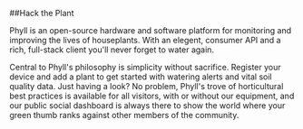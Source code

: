 ##Hack the Plant

Phyll is an open-source hardware and software platform for monitoring and improving the lives of houseplants. With an elegent, consumer API and a rich, full-stack client you'll never forget to water again.

Central to Phyll's philosophy is simplicity without sacrifice. Register your device and add a plant to get started with watering alerts and vital soil quality data. Just having a look? No problem, Phyll's trove of horticultural best practices is available for all visitors, with or without our equipment, and our public social dashboard is always there to show the world where your green thumb ranks against other members of the community.